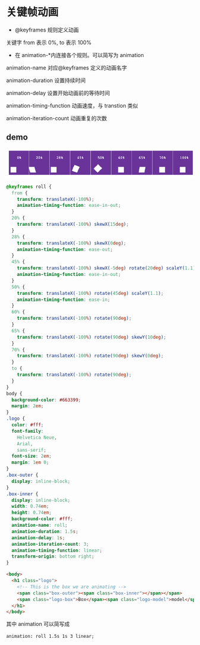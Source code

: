 # 关键帧动画

- \@keyframes 规则定义动画

关键字 from 表示 0%, to 表示 100%

- 在 animation-\*内连接各个规则。可以简写为 animation

animation-name 对应\@keyframes 定义的动画名字

animation-duration 设置持续时间

animation-delay 设置开始动画前的等待时间

animation-timing-function 动画速度，与 transtion 类似

animation-iteration-count 动画重复的次数

## demo

![效果图](../images/cabe24d591fd3936fb17ce6abcc0a504.png)

```css
@keyframes roll {
  from {
    transform: translateX(-100%);
    animation-timing-function: ease-in-out;
  }
  20% {
    transform: translateX(-100%) skewX(15deg);
  }
  28% {
    transform: translateX(-100%) skewX(0deg);
    animation-timing-function: ease-out;
  }
  45% {
    transform: translateX(-100%) skewX(-5deg) rotate(20deg) scaleY(1.1);
    animation-timing-function: ease-in-out;
  }
  50% {
    transform: translateX(-100%) rotate(45deg) scaleY(1.1);
    animation-timing-function: ease-in;
  }
  60% {
    transform: translateX(-100%) rotate(90deg);
  }
  65% {
    transform: translateX(-100%) rotate(90deg) skewY(10deg);
  }
  70% {
    transform: translateX(-100%) rotate(90deg) skewY(0deg);
  }
  to {
    transform: translateX(-100%) rotate(90deg);
  }
}
body {
  background-color: #663399;
  margin: 2em;
}
.logo {
  color: #fff;
  font-family:
    Helvetica Neue,
    Arial,
    sans-serif;
  font-size: 2em;
  margin: 1em 0;
}
.box-outer {
  display: inline-block;
}
.box-inner {
  display: inline-block;
  width: 0.74em;
  height: 0.74em;
  background-color: #fff;
  animation-name: roll;
  animation-duration: 1.5s;
  animation-delay: 1s;
  animation-iteration-count: 3;
  animation-timing-function: linear;
  transform-origin: bottom right;
}
```

```html
<body>
  <h1 class="logo">
    <!-- This is the box we are animating -->
    <span class="box-outer"><span class="box-inner"></span></span>
    <span class="logo-box">Box</span><span class="logo-model">model</span>
  </h1>
</body>
```

其中 animation 可以简写成

`animation: roll 1.5s 1s 3 linear;`
